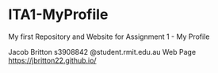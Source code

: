 # ITA1-MyProfile
My first Repository and Website for Assignment 1 - My Profile

Jacob Britton
s3908842 @student.rmit.edu.au
Web Page https://jbritton22.github.io/ 
